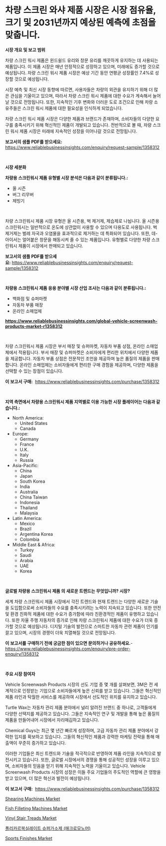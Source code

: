 <p><h1>차량 스크린 와샤 제품 시장은 시장 점유율, 크기 및 2031년까지 예상된 예측에 초점을 맞춥니다.</h1></p><p><strong>시장 개요 및 보고 범위</strong></p>
<p><p>차량 스크린 워시 제품은 윈드쉴드 유리와 창문 유리를 깨끗하게 유지하는 데 사용되는 제품입니다. 이 제품 시장은 매년 안정적으로 성장하고 있으며, 미래에도 증가할 것으로 예상됩니다. 차량 스크린 워시 제품 시장은 예상 기간 동안 연평균 성장률인 7.4%로 성장할 것으로 예상됩니다.</p><p>시장 예측 및 최신 시장 동향에 따르면, 사용자들은 차량의 외관을 유지하기 위해 더 많은 관심을 기울이고 있으며, 따라서 차량 스크린 워시 제품에 대한 수요가 계속해서 늘어날 것으로 전망됩니다. 또한, 지속적인 기후 변화와 더러운 도로 조건으로 인해 차량 소유주들은 스크린 워시 제품에 대한 필요성을 인식하게 되었습니다.</p><p>차량 스크린 워시 제품 시장은 다양한 제품과 브랜드가 존재하며, 소비자들의 다양한 요구를 충족시키기 위해 혁신적인 제품이 개발되고 있습니다. 전반적으로 볼 때, 차량 스크린 워시 제품 시장은 미래에 지속적인 성장을 이어나갈 것으로 전망됩니다.</p></p>
<p><strong>보고서의 샘플 PDF를 받으세요:</strong> <a href="https://www.reliablebusinessinsights.com/enquiry/request-sample/1358312">https://www.reliablebusinessinsights.com/enquiry/request-sample/1358312</a></p>
<p>&nbsp;</p>
<p><strong>시장 세분화</strong></p>
<p><strong>차량용 스크린워시 제품 유형별 시장 분석은 다음과 같이 분류됩니다.:</strong></p>
<p><ul><li>올 시즌</li><li>버그 리무버</li><li>제빙기</li></ul></p>
<p>&nbsp;</p>
<p><p>차량 스크린워시 제품 시장 유형은 올 시즌용, 벅 제거제, 제습제로 나뉩니다. 올 시즌용 스크린워시는 일반적으로 온도에 상관없이 사용할 수 있으며 다용도로 사용됩니다. 벅 제거제는 벌레 자국과 오염물을 효과적으로 제거하는 데 특화되어 있습니다. 또한, 데-아이서는 얼어붙은 창문을 해동시켜 줄 수 있는 제품입니다. 유형별로 다양한 차량 스크린워시 제품이 시장에서 판매되고 있습니다.</p></p>
<p><strong>보고서의 샘플 PDF를 받으세요:</strong>&nbsp;<a href="https://www.reliablebusinessinsights.com/enquiry/request-sample/1358312">https://www.reliablebusinessinsights.com/enquiry/request-sample/1358312</a></p>
<p>&nbsp;</p>
<p><strong> 차량용 스크린워시 제품 응용 분야별 시장 산업 조사는 다음과 같이 분류됩니다.:</strong></p>
<p><ul><li>백화점 및 슈퍼마켓</li><li>자동차 부품 매장</li><li>온라인 소매업체</li></ul></p>
<p><strong><a href="https://www.reliablebusinessinsights.com/global-vehicle-screenwash-products-market-r1358312">https://www.reliablebusinessinsights.com/global-vehicle-screenwash-products-market-r1358312</a></strong></p>
<p>&nbsp;</p>
<p><p>차량 스크린워시 제품 시장은 부서 매장 및 슈퍼마켓, 자동차 부품 상점, 온라인 소매업체에서 적용됩니다. 부서 매장 및 슈퍼마켓은 소비자에게 편리한 위치에서 다양한 제품을 제공합니다. 자동차 부품 상점은 전문적인 조언을 제공하며 높은 품질의 제품을 판매합니다. 온라인 소매업체는 소비자들에게 편리한 구매 경험을 제공하며, 다양한 제품을 선택할 수 있는 장점이 있습니다.</p></p>
<p><strong>이 보고서 구매:</strong>&nbsp; <a href="https://www.reliablebusinessinsights.com/purchase/1358312">https://www.reliablebusinessinsights.com/purchase/1358312</a></p>
<p>&nbsp;</p>
<p><strong>지역 측면에서 차량용 스크린워시 제품 지역별로 이용 가능한 시장 플레이어는 다음과 같습니다.:</strong></p>
<p><ul>
    <li>
        North America:
        <ul>
            <li>United States</li>
            <li>Canada</li>
        </ul>
    </li>
    <li>
        Europe:
        <ul>
            <li>Germany</li>
            <li>France</li>
            <li>U.K.</li>
            <li>Italy</li>
            <li>Russia</li>
        </ul>
    </li>
    <li>
        Asia-Pacific:
        <ul>
            <li>China</li>
            <li>Japan</li>
            <li>South Korea</li>
            <li>India</li>
            <li>Australia</li>
            <li>China Taiwan</li>
            <li>Indonesia</li>
            <li>Thailand</li>
            <li>Malaysia</li>
        </ul>
    </li>
    <li>
        Latin America:
        <ul>
            <li>Mexico</li>
            <li>Brazil</li>
            <li>Argentina Korea</li>
            <li>Colombia</li>
        </ul>
    </li>
    <li>
        Middle East & Africa:
        <ul>
            <li>Turkey</li>
            <li>Saudi</li>
            <li>Arabia</li>
            <li>UAE</li>
            <li>Korea</li>
        </ul>
    </li>
    </ul></p>
<p>&nbsp;</p>
<p><strong>글로벌 차량용 스크린워시 제품 의 새로운 트렌드는 무엇입니까? 시장?</strong></p>
<p><p>세계 차량 스크린워시 제품 시장에서 각진 트렌드와 현재 트렌드는 다양한 새로운 기술을 도입함으로써 소비자들의 수요를 충족시키려는 노력이 지속되고 있습니다. 또한 안전 및 환경 친화적 제품에 대한 수요가 증가함에 따라 친환경적인 제품이 유행하고 있습니다. 또한 자율 주행 자동차의 증가로 인해 차량 스크린워시 제품에 대한 수요가 더욱 증가할 것으로 예상됩니다. 디지털 기술의 발전으로 스마트한 자동차 관련 제품이 인기를 끌고 있으며, 시장의 경쟁이 더욱 치열해질 것으로 전망됩니다.</p></p>
<p><strong>이 보고서를 구매하기 전에 궁금한 점이 있으면 문의하거나 공유하세요.</strong>- <a href="https://www.reliablebusinessinsights.com/enquiry/pre-order-enquiry/1358312">https://www.reliablebusinessinsights.com/enquiry/pre-order-enquiry/1358312</a></p>
<p>&nbsp;</p>
<p><strong>주요 시장 참여자</strong></p>
<p><p>Vehicle Screenwash Products 시장의 선도 기업 중 몇 개를 살펴보면, 3M은 전 세계적으로 인정받는 기업으로 소비자들에게 높은 신뢰를 받고 있습니다. 그들은 혁신적인 제품 라인과 탁월한 서비스를 제공하여 시장에서 선도적인 위치를 유지하고 있습니다.</p><p>Turtle Wax는 자동차 관리 제품 분야에서 널리 알려진 브랜드 중 하나로, 고객들에게 다양한 선택지를 제공하고 있습니다. 그들은 지속적인 연구 및 개발을 통해 높은 품질의 제품을 만들어내어 시장에서 자리매김하고 있습니다.</p><p>Chemical Guys는 최근 몇 년간 빠르게 성장하며, 고급 자동차 관리 제품 분야에서 강력한 입지를 확보하고 있습니다. 그들의 혁신적인 제품과 강력한 마케팅 전략을 통해 매출액이 꾸준히 증가하고 있습니다.</p><p>이러한 기업들은 최신 트렌드와 기술을 적극적으로 반영하여 제품 라인을 지속적으로 발전시키고 있습니다. 또한, 글로벌 시장에서의 경쟁을 통해 성공적인 성장을 이루고 있으며, 소비자들의 믿음을 얻기 위해 지속적인 노력을 기울이고 있습니다. Vehicle Screenwash Products 시장의 성장은 이들 주요 기업들의 주도적인 역할에 큰 영향을 받고 있으며, 더 많은 혁신과 발전이 예상됩니다.</p></p>
<p><strong>이 보고서 구매:</strong>&nbsp;&nbsp;<a href="https://www.reliablebusinessinsights.com/purchase/1358312">https://www.reliablebusinessinsights.com/purchase/1358312</a></p>
<p><p><a href="https://www.linkedin.com/pulse/shearing-machines-market-analysis-its-cagr-segmentation-global-2vhse?trackingId=zYGAyJnhXLGufbdt7pcTzg%3D%3D">Shearing Machines Market</a></p><p><a href="https://www.linkedin.com/pulse/fish-filleting-machines-market-furnishes-information-share-l722e?trackingId=2AU0Ha7ukHhmxNJ96DjC9A%3D%3D">Fish Filleting Machines Market</a></p><p><a href="https://github.com/lorenzaSchmeler/Market-Research-Report-List-1/blob/main/vinyl-stair-treads-market.md">Vinyl Stair Treads Market</a></p><p><a href="https://github.com/nuekbpymrrz5/Market-Research-Report-List-2/blob/main/757011484470.md">폴리카르복실레이트 슈퍼가소제 (매크로모노머)</a></p><p><a href="https://github.com/ruddyyedelwadw/Market-Research-Report-List-2/blob/main/sports-finishes-market.md">Sports Finishes Market</a></p></p>